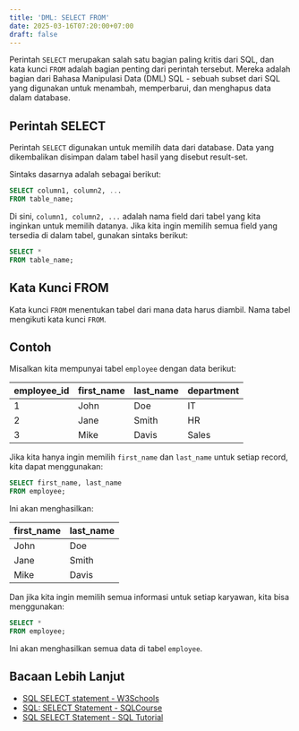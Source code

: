 ```yaml
---
title: 'DML: SELECT FROM'
date: 2025-03-16T07:20:00+07:00
draft: false
---
```


Perintah `SELECT` merupakan salah satu bagian paling kritis dari SQL, dan kata kunci `FROM` adalah bagian penting dari perintah tersebut. Mereka adalah bagian dari Bahasa Manipulasi Data (DML) SQL - sebuah subset dari SQL yang digunakan untuk menambah, memperbarui, dan menghapus data dalam database.

## Perintah SELECT

Perintah `SELECT` digunakan untuk memilih data dari database. Data yang dikembalikan disimpan dalam tabel hasil yang disebut result-set.

Sintaks dasarnya adalah sebagai berikut:

```sql
SELECT column1, column2, ...
FROM table_name;
```

Di sini, `column1, column2, ...` adalah nama field dari tabel yang kita inginkan untuk memilih datanya. Jika kita ingin memilih semua field yang tersedia di dalam tabel, gunakan sintaks berikut:

```sql
SELECT *
FROM table_name;
```

## Kata Kunci FROM

Kata kunci `FROM` menentukan tabel dari mana data harus diambil. Nama tabel mengikuti kata kunci `FROM`.

## Contoh

Misalkan kita mempunyai tabel `employee` dengan data berikut:

| employee_id | first_name | last_name | department |
| ----------- | ---------- | --------- | ---------- |
| 1           | John       | Doe       | IT         |
| 2           | Jane       | Smith     | HR         |
| 3           | Mike       | Davis     | Sales      |

Jika kita hanya ingin memilih `first_name` dan `last_name` untuk setiap record, kita dapat menggunakan:

```sql
SELECT first_name, last_name
FROM employee;
```

Ini akan menghasilkan:

| first_name | last_name |
| ---------- | --------- |
| John       | Doe       |
| Jane       | Smith     |
| Mike       | Davis     |

Dan jika kita ingin memilih semua informasi untuk setiap karyawan, kita bisa menggunakan:

```sql
SELECT *
FROM employee;
```

Ini akan menghasilkan semua data di tabel `employee`.

## Bacaan Lebih Lanjut

- [SQL SELECT statement - W3Schools](https://www.w3schools.com/sql/sql_select.asp)
- [SQL: SELECT Statement - SQLCourse](http://www.sqlcourse.com/select.html)
- [SQL SELECT Statement - SQL Tutorial](https://www.sqltutorial.org/sql-select/)
